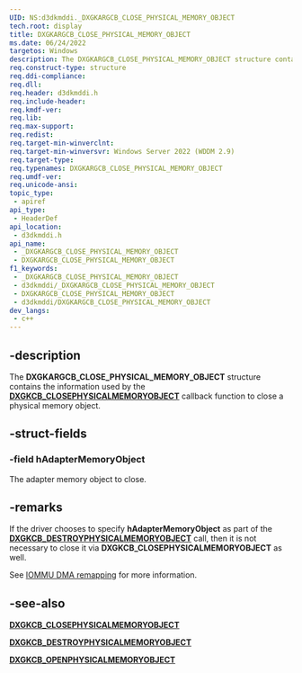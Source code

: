 ```yaml
---
UID: NS:d3dkmddi._DXGKARGCB_CLOSE_PHYSICAL_MEMORY_OBJECT
tech.root: display
title: DXGKARGCB_CLOSE_PHYSICAL_MEMORY_OBJECT
ms.date: 06/24/2022
targetos: Windows
description: The DXGKARGCB_CLOSE_PHYSICAL_MEMORY_OBJECT structure contains the information used by the DxgkCbClosePhysicalMemoryObject callback function to close a physical memory object.
req.construct-type: structure
req.ddi-compliance: 
req.dll: 
req.header: d3dkmddi.h
req.include-header: 
req.kmdf-ver: 
req.lib: 
req.max-support: 
req.redist: 
req.target-min-winverclnt: 
req.target-min-winversvr: Windows Server 2022 (WDDM 2.9)
req.target-type: 
req.typenames: DXGKARGCB_CLOSE_PHYSICAL_MEMORY_OBJECT
req.umdf-ver: 
req.unicode-ansi: 
topic_type:
 - apiref
api_type:
 - HeaderDef
api_location:
 - d3dkmddi.h
api_name:
 - _DXGKARGCB_CLOSE_PHYSICAL_MEMORY_OBJECT
 - DXGKARGCB_CLOSE_PHYSICAL_MEMORY_OBJECT
f1_keywords:
 - _DXGKARGCB_CLOSE_PHYSICAL_MEMORY_OBJECT
 - d3dkmddi/_DXGKARGCB_CLOSE_PHYSICAL_MEMORY_OBJECT
 - DXGKARGCB_CLOSE_PHYSICAL_MEMORY_OBJECT
 - d3dkmddi/DXGKARGCB_CLOSE_PHYSICAL_MEMORY_OBJECT
dev_langs:
 - c++
---
```


## -description

The **DXGKARGCB_CLOSE_PHYSICAL_MEMORY_OBJECT** structure contains the information used by the [**DXGKCB_CLOSEPHYSICALMEMORYOBJECT**](nc-d3dkmddi-dxgkcb_closephysicalmemoryobject.md) callback function to close a physical memory object.

## -struct-fields

### -field hAdapterMemoryObject

The adapter memory object to close.

## -remarks

If the driver chooses to specify **hAdapterMemoryObject** as part of the [**DXGKCB_DESTROYPHYSICALMEMORYOBJECT**](nc-d3dkmddi-dxgkcb_destroyphysicalmemoryobject.md) call, then it is not necessary to close it via **DXGKCB_CLOSEPHYSICALMEMORYOBJECT** as well.

See [IOMMU DMA remapping](/windows-hardware/drivers/display/iommu-dma-remapping) for more information.

## -see-also

[**DXGKCB_CLOSEPHYSICALMEMORYOBJECT**](nc-d3dkmddi-dxgkcb_closephysicalmemoryobject.md)

[**DXGKCB_DESTROYPHYSICALMEMORYOBJECT**](nc-d3dkmddi-dxgkcb_destroyphysicalmemoryobject.md)

[**DXGKCB_OPENPHYSICALMEMORYOBJECT**](nc-d3dkmddi-dxgkcb_openphysicalmemoryobject.md)
